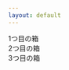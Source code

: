 ```yaml
---
layout: default
---
```


<div class="container-md">1つ目の箱</div>
<div class="container-md">2つ目の箱</div>
<div class="container-md">3つ目の箱</div>
